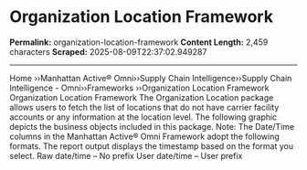 # Organization Location Framework

**Permalink:** organization-location-framework
**Content Length:** 2,459 characters
**Scraped:** 2025-08-09T22:37:02.949287

---

Home &rsaquo;&rsaquo;Manhattan Active® Omni&rsaquo;&rsaquo;Supply Chain Intelligence&rsaquo;&rsaquo;Supply Chain Intelligence - Omni&rsaquo;&rsaquo;Frameworks ››Organization Location Framework Organization Location Framework The&nbsp;Organization Location&nbsp;package allows users to fetch the list of locations that do not have carrier facility accounts or any information at the location level. The following graphic depicts the business objects included in this package. Note: The Date/Time columns in the Manhattan Active&reg; Omni Framework adopt the following formats. The report output displays the timestamp based on the format you select. Raw date/time &ndash; No prefix User date/time &ndash; User prefix &nbsp;
